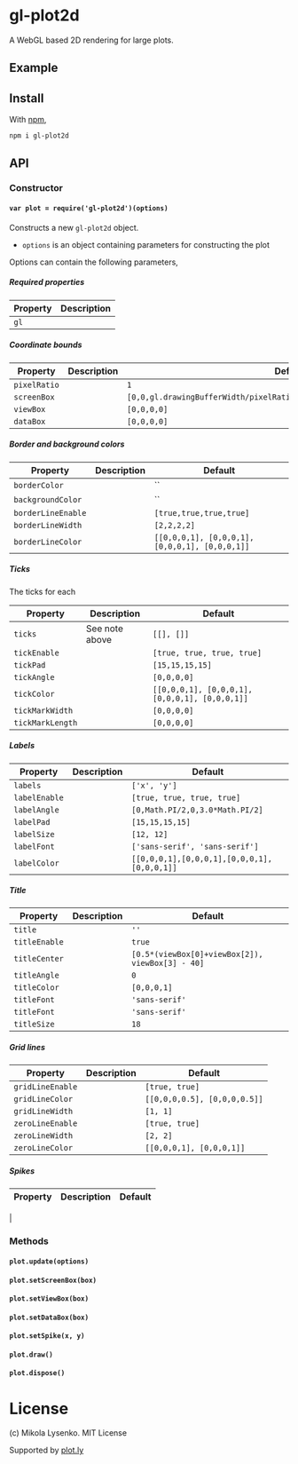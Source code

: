 # gl-plot2d

A WebGL based 2D rendering for large plots.

## Example

## Install

With [npm](http://github.com/gl-vis/gl-plot2d),

```
npm i gl-plot2d
```

## API

### Constructor

#### `var plot = require('gl-plot2d')(options)`
Constructs a new `gl-plot2d` object.

* `options` is an object containing parameters for constructing the plot

Options can contain the following parameters,

##### Required properties

| Property | Description |
|----------|-------------|
| `gl`     |  |

##### Coordinate bounds

| Property | Description | Default |
|----------|-------------|---------|
| `pixelRatio` |  | `1` |
| `screenBox` | | `[0,0,gl.drawingBufferWidth/pixelRatio,gl.drawingBufferHeight/pixelRatio]` |
| `viewBox` | | `[0,0,0,0]` |
| `dataBox` | | `[0,0,0,0]` |

##### Border and background colors

| Property | Description | Default |
|----------|-------------|---------|
| `borderColor` | | `` |
| `backgroundColor` | | `` |
| `borderLineEnable` | | `[true,true,true,true]` |
| `borderLineWidth` | | `[2,2,2,2]` |
| `borderLineColor` | | `[[0,0,0,1], [0,0,0,1], [0,0,0,1], [0,0,0,1]]` |

##### Ticks

The ticks for each

| Property | Description | Default |
|----------|-------------|---------|
| `ticks` | See note above | `[[], []]` |
| `tickEnable` |  | `[true, true, true, true]` |
| `tickPad` |   |  `[15,15,15,15]` |
| `tickAngle` |   | `[0,0,0,0]` |
| `tickColor` |   | `[[0,0,0,1], [0,0,0,1], [0,0,0,1], [0,0,0,1]]`
| `tickMarkWidth` |    | `[0,0,0,0]` |
| `tickMarkLength` |    | `[0,0,0,0]` |

##### Labels

| Property | Description | Default |
|----------|-------------|---------|
| `labels` |   | `['x', 'y']` |
| `labelEnable` | | `[true, true, true, true]` |
| `labelAngle` |  | `[0,Math.PI/2,0,3.0*Math.PI/2]` |
| `labelPad` | | `[15,15,15,15]` |
| `labelSize` |  | `[12, 12]` |
| `labelFont` |   | `['sans-serif', 'sans-serif']` |
| `labelColor` |  | `[[0,0,0,1],[0,0,0,1],[0,0,0,1],[0,0,0,1]]` |

##### Title

| Property | Description | Default |
|----------|-------------|---------|
| `title` |   | `''` |
| `titleEnable` | | `true` |
| `titleCenter` |  | `[0.5*(viewBox[0]+viewBox[2]), viewBox[3] - 40]` |
| `titleAngle` | | `0` |
| `titleColor` | | `[0,0,0,1]` |
| `titleFont` |   | `'sans-serif'` |
| `titleFont` |   | `'sans-serif'` |
| `titleSize` |   | `18` |

##### Grid lines

| Property | Description | Default |
|----------|-------------|---------|
| `gridLineEnable` |   | `[true, true]` |
| `gridLineColor` |  | `[[0,0,0,0.5], [0,0,0,0.5]]` |
| `gridLineWidth` |  | `[1, 1]` |
| `zeroLineEnable` |  | `[true, true]` |
| `zeroLineWidth` |  | `[2, 2]` |
| `zeroLineColor` |  | `[[0,0,0,1], [0,0,0,1]]` |

##### Spikes

| Property | Description | Default |
|----------|-------------|---------|
|

### Methods

#### `plot.update(options)`

#### `plot.setScreenBox(box)`

#### `plot.setViewBox(box)`

#### `plot.setDataBox(box)`

#### `plot.setSpike(x, y)`

#### `plot.draw()`

#### `plot.dispose()`


# License
(c) Mikola Lysenko.  MIT License

Supported by [plot.ly](http://plot.ly)
